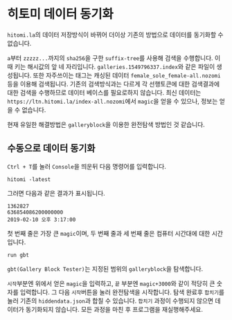 # 히토미 데이터 동기화

`hitomi.la`의 데이터 저장방식이 바뀌어 더이상 기존의 방법으로 데이터를 동기화할 수 없습니다.

`a`부터 `zzzzz...`까지의 `sha256`을 구한 `suffix-tree`를 사용해 검색을 수행합니다.
이때 키는 해시값의 앞 네 자리입니다. `galleries.1549796337.index`와 같은 파일이 생성됩니다.
또한 자주쓰이는 태그는 캐싱된 데이터 `female_sole_female-all.nozomi`등을 이용해 검색됩니다.
기존의 검색방식과는 다르게 각 선행토큰에 대한 검색결과에 대한 검색을 수행하므로 데이터 베이스를 필요로하지 않습니다.
최신 데이터는 `https://ltn.hitomi.la/index-all.nozomi`에서 `magic`을 얻을 수 있으나, 정보는 얻을 수 없습니다.

현재 유일한 해결방법은 `galleryblock`을 이용한 완전탐색 방법인 것 같습니다.

## 수동으로 데이터 동기화

`Ctrl + T`를 눌러 `Console`을 띄운뒤 다음 명령어를 입력합니다.

```
hitomi -latest
```

그러면 다음과 같은 결과가 표시됩니다.

```
1362827
636854086200000000
2019-02-10 오후 3:17:00
```

첫 번째 줄은 가장 큰 `magic`이며, 두 번째 줄과 세 번째 줄은 컴퓨터 시간대에 대한 시간입니다.

```
run gbt
```

`gbt(Gallery Block Tester)`는 지정된 범위의 `galleryblock`을 탐색합니다.

`시작`부분엔 위에서 얻은 `magic`을 입력하고, `끝` 부분엔 `magic+3000`와 같이 적당히 큰 숫자를 입력합니다.
그 다음 `시작`버튼을 눌러 완전탐색을 시작합니다.
탐색 완료후 `합치기`를 눌러 기존의 `hiddendata.json`과 합칠 수 있습니다.
`합치기` 과정이 수행되지 않으면 데이터가 동기화되지 않습니다.
모든 과정을 마친 후 프로그램을 재실행해주세요.